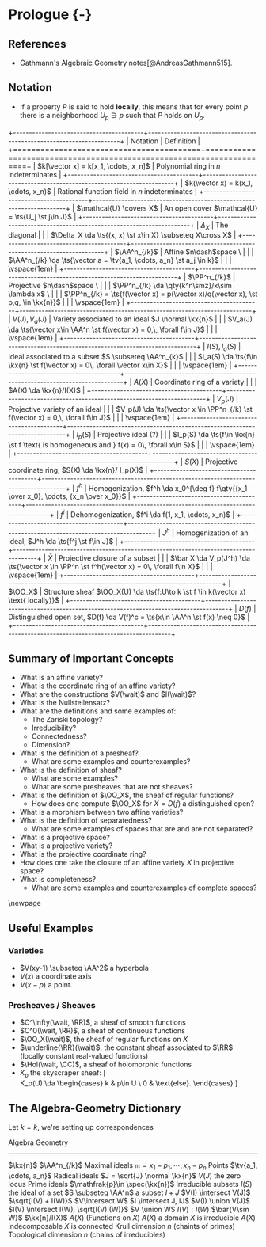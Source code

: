 # Prologue {-}

## References 

- Gathmann's Algebraic Geometry notes[@AndreasGathmann515].

## Notation

- If a property $P$ is said to hold **locally**, this means that for every point $p$ there is a neighborhood $U_p \ni p$ such that $P$ holds on $U_p$.

+-----------------------------------------+---------------------------------------------------------------------+
| Notation                                | Definition                                                          |
+=========================================+=====================================================================+
| $k[\vector x] = k[x_1, \cdots, x_n]$    | Polynomial ring in $n$ indeterminates                               |
+-----------------------------------------+---------------------------------------------------------------------+
| $k(\vector x) = k(x_1, \cdots, x_n)$    | Rational function field in $n$ indeterminates                       |
+-----------------------------------------+---------------------------------------------------------------------+
| $\mathcal{U} \covers X$                 | An open cover $\mathcal{U} = \ts{U_j \st j\in J}$                   |
+-----------------------------------------+---------------------------------------------------------------------+
| $\Delta_X$                              | The diagonal | 
|                                         | $\Delta_X \da \ts{(x, x) \st x\in X} \subseteq X\cross X$           |
+-----------------------------------------+---------------------------------------------------------------------+
| $\AA^n_{/k}$                            | Affine $n\dash$space  \                                              |
|                                         | $\AA^n_{/k} \da \ts{\vector a = \tv{a_1, \cdots, a_n} \st a_j \in k}$ |
|                                         | \vspace{1em}                                                                            |
+-----------------------------------------+-----------------------------------------------------------------------+
| $\PP^n_{/k}$                            | Projective $n\dash$space \                                              |
|                                         | $\PP^n_{/k} \da \qty{k^n\smz}/x\sim \lambda x$ \                        |
|                                         | $\PP^n_{/k} = \ts{f(\vector x) = p(\vector x)/q(\vector x), \st p,q, \in \kx{n}}$  |
|                                         | \vspace{1em}                                                                            |
+-----------------------------------------+-------------------------------------------------------------------------+
| $V(J), V_a(J)$                          | Variety associated to an ideal $J \normal \kx{n}$                           |
|                                         | $V_a(J) \da \ts{\vector x\in \AA^n \st f(\vector x) = 0,\, \forall f\in J}$ |
|                                         | \vspace{1em}                                                                |
+-----------------------------------------+-----------------------------------------------------------------------------+
| $I(S), I_a(S)$                          | Ideal associated to a subset $S \subseteq \AA^n_{k}$                        | 
|                                         | $I_a(S) \da \ts{f\in \kx{n} \st f(\vector x) = 0\, \forall \vector x\in X}$ |
|                                         | \vspace{1em}                                                                |
+-----------------------------------------+-----------------------------------------------------------------------------+
| $A(X)$                                  | Coordinate ring of a variety  | 
|                                         | $A(X) \da \kx{n}/I(X)$        |
+-----------------------------------------+-----------------------------------------------------------------------+
| $V_p(J)$                                | Projective variety of an ideal                                        |
|                                         | $V_p(J) \da \ts{\vector x \in \PP^n_{/k} \st f(\vector x) = 0,\, \forall f\in J}$ |
|                                         | \vspace{1em}                                                                            |
+-----------------------------------------+-----------------------------------------------------------------------------+
| $I_p(S)$                                | Projective ideal (?)                                                                |
|                                         | $I_p(S) \da \ts{f\in \kx{n} \st f \text{ is homogeneous and } f(x) = 0\, \forall x\in S}$  |
|                                         | \vspace{1em}                                                                            |
+-----------------------------------------+-------------------------------------------------------------------------------------+
| $S(X)$                                  | Projective coordinate ring, $S(X) \da \kx{n}/ I_p(X)$                                        |
+-----------------------------------------+-------------------------------------------------------------------------------------+
| $f^h$                                   | Homogenization, $f^h \da x_0^{\deg f} f\qty{{x_1 \over x_0}, \cdots, {x_n \over x_0}}$      |
+-----------------------------------------+-------------------------------------------------------------------------------------+
| $f^i$                                   | Dehomogenization, $f^i \da f(1, x_1, \cdots, x_n)$                                          |
+-----------------------------------------+-------------------------------------------------------------------------------------+
| $J^h$                                   | Homogenization of an ideal, $J^h \da \ts{f^j \st f\in J}$                                   |
+-----------------------------------------+-------------------------------------------------------------------------------------+
| $\bar X$                                | Projective closure of a subset                                                      |
|                                         | $\bar X \da V_p(J^h) \da \ts{\vector x \in \PP^n \st f^h(\vector x) = 0\, \forall f\in X}$ |
|                                         | \vspace{1em}                                                                            |
+-----------------------------------------+-------------------------------------------------------------------------------------+
| $\OO_X$                                 | Structure sheaf $\OO_X(U) \da \ts{f:U\to k \st f \in k(\vector x) \text{ locally}}$              |
+-----------------------------------------+-------------------------------------------------------------------------------------+
| $D(f)$                                  | Distinguished open set, $D(f) \da V(f)^c = \ts{x\in \AA^n \st f(x) \neq 0}$           |
+-----------------------------------------+-------------------------------------------------------------------------------------+




## Summary of Important Concepts

- What is an affine variety?
- What is the coordinate ring of an affine variety?
- What are the constructions $V(\wait)$ and $I(\wait)$?
- What is the Nullstellensatz?
- What are the definitions and some examples of:
  - The Zariski topology?
  - Irreducibility?
  - Connectedness?
  - Dimension?
- What is the definition of a presheaf?
  - What are some examples and counterexamples?
- What is the definition of sheaf?
  - What are some examples?
  - What are some presheaves that are not sheaves?
- What is the definition of $\OO_X$, the sheaf of regular functions?
  - How does one compute $\OO_X$ for $X = D(f)$ a distinguished open?
- What is a morphism between two affine varieties?
- What is the definition of separatedness?
  - What are some examples of spaces that are and are not separated?
- What is a projective space?
- What is a projective variety?
- What is the projective coordinate ring?
- How does one take the closure of an affine variety $X$ in projective space?
- What is completeness?
  - What are some examples and counterexamples of complete spaces?



\newpage

## Useful Examples

### Varieties

- $V(xy-1) \subseteq \AA^2$ a hyperbola
- $V(x)$ a coordinate axis
- $V(x-p)$ a point.

### Presheaves / Sheaves

- $C^\infty(\wait, \RR)$, a sheaf of smooth functions
- $C^0(\wait, \RR)$, a sheaf of continuous functions
- $\OO_X(\wait)$, the sheaf of regular functions on $X$
- $\underline{\RR}(\wait)$, the constant sheaf associated to $\RR$ (locally constant real-valued functions)
- $\Hol(\wait, \CC)$, a sheaf of holomorphic functions
- $K_p$ the skyscraper sheaf:
\[  
K_p(U) \da 
\begin{cases}
k & p\in U \\
0 & \text{else}.
\end{cases}
\]



## The Algebra-Geometry Dictionary

Let $k=\bar k$, we're setting up correspondences


Algebra                                                         Geometry
-----------------------------------------------------------     ------------------------------
$\kx{n}$                                                        $\AA^n_{/k}$
Maximal ideals $\mathfrak{m}={x_1 - p_1, \cdots, x_n - p_n}$    Points $\tv{a_1, \cdots, a_n}$
Radical ideals $J = \sqrt{J} \normal \kx{n}$                    $V(J)$ the zero locus
Prime ideals $\mathfrak{p}\in \spec(\kx{n})$                    Irreducible subsets
$I(S)$ the ideal of a set                                       $S \subseteq \AA^n$ a subset
$I + J$                                                         $V(I) \intersect V(J)$
$\sqrt{I(V) + I(W)}$                                            $V\intersect W$
$I \intersect J, IJ$                                            $V(I) \union V(J)$
$I(V) \intersect I(W), \sqrt{I(V)I(W)}$                         $V \union W$
$I(V) : I(W)$                                                   $\bar{V\sm W}$
$\kx{n}/I(X)$                                                   $A(X)$ (Functions on $X$)
$A(X)$ a domain                                                 $X$ is irreducible
$A(X)$ indecomposable                                           $X$ is connected
Krull dimension $n$ (chaints of primes)                         Topological dimension $n$ (chains of irreducibles)



